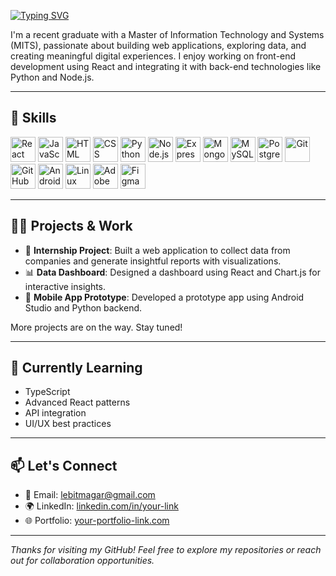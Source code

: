 [![Typing SVG](https://readme-typing-svg.demolab.com?font=Cambria&pause=1000&color=F70000&width=435&lines=Hello%2C+I'm+Basanta+Thapa)](https://git.io/typing-svg)

I'm a recent graduate with a Master of Information Technology and Systems (MITS), passionate about building web applications, exploring data, and creating meaningful digital experiences. I enjoy working on front-end development using React and integrating it with back-end technologies like Python and Node.js.

---

## 🚀 Skills

<p align="left">
  <img src="https://cdn.jsdelivr.net/gh/devicons/devicon/icons/react/react-original.svg" alt="React" width="40" height="40"/>
  <img src="https://cdn.jsdelivr.net/gh/devicons/devicon/icons/javascript/javascript-original.svg" alt="JavaScript" width="40" height="40"/>
  <img src="https://cdn.jsdelivr.net/gh/devicons/devicon/icons/html5/html5-original.svg" alt="HTML" width="40" height="40"/>
  <img src="https://cdn.jsdelivr.net/gh/devicons/devicon/icons/css3/css3-original.svg" alt="CSS" width="40" height="40"/>
  <img src="https://cdn.jsdelivr.net/gh/devicons/devicon/icons/python/python-original.svg" alt="Python" width="40" height="40"/>
  <img src="https://cdn.jsdelivr.net/gh/devicons/devicon/icons/nodejs/nodejs-original.svg" alt="Node.js" width="40" height="40"/>
  <img src="https://cdn.jsdelivr.net/gh/devicons/devicon/icons/express/express-original.svg" alt="Express" width="40" height="40"/>
  <img src="https://cdn.jsdelivr.net/gh/devicons/devicon/icons/mongodb/mongodb-original.svg" alt="MongoDB" width="40" height="40"/>
  <img src="https://cdn.jsdelivr.net/gh/devicons/devicon/icons/mysql/mysql-original.svg" alt="MySQL" width="40" height="40"/>
  <img src="https://cdn.jsdelivr.net/gh/devicons/devicon/icons/postgresql/postgresql-original.svg" alt="PostgreSQL" width="40" height="40"/>
  <img src="https://cdn.jsdelivr.net/gh/devicons/devicon/icons/git/git-original.svg" alt="Git" width="40" height="40"/>
  <img src="https://cdn.jsdelivr.net/gh/devicons/devicon/icons/github/github-original.svg" alt="GitHub" width="40" height="40"/>
  <img src="https://cdn.jsdelivr.net/gh/devicons/devicon/icons/androidstudio/androidstudio-original.svg" alt="Android Studio" width="40" height="40"/>
  <img src="https://cdn.jsdelivr.net/gh/devicons/devicon/icons/linux/linux-original.svg" alt="Linux" width="40" height="40"/>
  <img src="https://cdn.worldvectorlogo.com/logos/adobe-xd.svg" alt="Adobe XD" width="40" height="40"/>
  <img src="https://cdn.worldvectorlogo.com/logos/figma-1.svg" alt="Figma" width="40" height="40"/>
</p>


---

## 🧑‍💻 Projects & Work

- 💼 **Internship Project**: Built a web application to collect data from companies and generate insightful reports with visualizations.
- 📊 **Data Dashboard**: Designed a dashboard using React and Chart.js for interactive insights.
- 📱 **Mobile App Prototype**: Developed a prototype app using Android Studio and Python backend.

More projects are on the way. Stay tuned!

---

## 🌱 Currently Learning

- TypeScript
- Advanced React patterns
- API integration
- UI/UX best practices

---

## 📫 Let's Connect

- 📧 Email: lebitmagar@gmail.com
- 🌍 LinkedIn: [linkedin.com/in/your-link](#) <!-- Replace with your actual LinkedIn link -->
- 🌐 Portfolio: [your-portfolio-link.com](#) <!-- Replace with your actual portfolio link -->

---

_Thanks for visiting my GitHub! Feel free to explore my repositories or reach out for collaboration opportunities._
